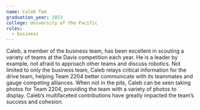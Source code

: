 ```yaml
---
name: Caleb Tam
graduation_year: 2023
college: University of the Pacific
roles:
  - business
---
```

Caleb, a member of the business team, has been excellent in scouting a variety of teams at the Davis competition each year. He is a leader by example, not afraid to approach other teams and discuss robotics. Not limited to only the business team, Caleb relays critical information for the drive team, helping Team 2204 better communicate with its teammates and gauge competing alliances. When not in the pits, Caleb can be seen taking photos for Team 2204, providing the team with a variety of photos to display. Caleb’s multifaceted contributions have greatly impacted the team’s success and cohesion.